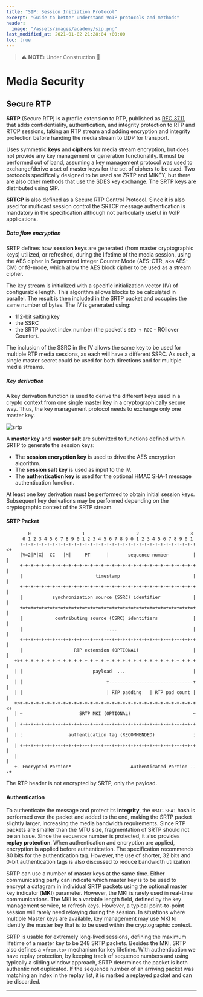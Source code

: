 ```yaml
---
title: "SIP: Session Initiation Protocol"
excerpt: "Guide to better understand VoIP protocols and methods"
header:
  image: "/assets/images/academy/sip.png"
last_modified_at: 2021-01-02 21:28:04 +00:00
toc: true
---
```


> :warning: **NOTE:**  Under Construction :construction:


# Media Security

## Secure RTP

**SRTP** (Secure RTP) is a profile extension to RTP, published as [RFC 3711](https://tools.ietf.org/html/rfc3711), that adds confidentiality, authentication, and integrity protection to RTP and RTCP sessions, taking an RTP stream and adding encryption and integrity protection before handing the media stream to UDP for transport.

Uses symmetric **keys** and **ciphers** for media stream encryption, but does not provide any key management or generation functionality. It must be performed out of band, assuming a key management protocol was used to exchange/derive a set of master keys for the set of ciphers to be used. Two protocols specifically designed to be used are ZRTP and MIKEY, but there are also other methods that use the SDES key exchange. The SRTP keys are distributed using SIP.

**SRTCP** is also defined as a Secure RTP Control Protocol. Since it is also used for multicast session control the SRTCP message authentication is mandatory in the specification although not particularly useful in VoIP applications.

##### Data flow encryption

SRTP defines how **session keys** are generated (from master cryptographic keys) utilized, or refreshed, during the lifetime of the media session, using the AES cipher in Segmented Integer Counter Mode (AES-CTR, aka AES-CM) or f8-mode, which allow the AES block cipher to be used as a stream cipher.

The key stream is initialized with a specific initialization vector (IV) of configurable length. This algorithm allows blocks to be calculated in parallel. The result is then included in the SRTP packet and occupies the same number of bytes.
The IV is generated using:
* 112-bit salting key
* the SSRC
* the SRTP packet index number (the packet's `SEQ + ROC` -  ROllover Counter).

The inclusion of the SSRC in the IV allows the same key to be used for multiple RTP media sessions, as each will have a different SSRC.
As such, a single master secret could be used for both directions and for multiple media streams.

##### Key derivation
A key derivation function is used to derive the different keys used in a crypto context from one single master key in a cryptographically secure way. Thus, the key management protocol needs to exchange only one master key.

![srtp](http://www.plantuml.com/plantuml/proxy?cache=no&fmt=svg&src=https://raw.githubusercontent.com/bandonga/bandonga.github.io/master/assets/puml/srtp.puml)

A **master key** and **master salt** are submitted to functions defined within SRTP to generate the session keys:
* The **session encryption key** is used to drive the AES encryption algorithm.
* The **session salt key** is used as input to the IV.
* The **authentication key** is used for the optional HMAC SHA-1 message authentication function.

At least one key derivation must be performed to obtain initial session keys. Subsequent key derivations may be performed depending on the cryptographic context of the SRTP stream.

#### SRTP Packet

```
        0                   1                   2                   3
      0 1 2 3 4 5 6 7 8 9 0 1 2 3 4 5 6 7 8 9 0 1 2 3 4 5 6 7 8 9 0 1
     +-+-+-+-+-+-+-+-+-+-+-+-+-+-+-+-+-+-+-+-+-+-+-+-+-+-+-+-+-+-+-+-+<+
     |V=2|P|X|  CC   |M|     PT      |       sequence number         | |
     +-+-+-+-+-+-+-+-+-+-+-+-+-+-+-+-+-+-+-+-+-+-+-+-+-+-+-+-+-+-+-+-+ |
     |                           timestamp                           | |
     +-+-+-+-+-+-+-+-+-+-+-+-+-+-+-+-+-+-+-+-+-+-+-+-+-+-+-+-+-+-+-+-+ |
     |           synchronization source (SSRC) identifier            | |
     +=+=+=+=+=+=+=+=+=+=+=+=+=+=+=+=+=+=+=+=+=+=+=+=+=+=+=+=+=+=+=+=+ |
     |            contributing source (CSRC) identifiers             | |
     |                               ....                            | |
     +-+-+-+-+-+-+-+-+-+-+-+-+-+-+-+-+-+-+-+-+-+-+-+-+-+-+-+-+-+-+-+-+ |
     |                   RTP extension (OPTIONAL)                    | |
   +>+-+-+-+-+-+-+-+-+-+-+-+-+-+-+-+-+-+-+-+-+-+-+-+-+-+-+-+-+-+-+-+-+ |
   | |                          payload  ...                         | |
   | |                               +-------------------------------+ |
   | |                               | RTP padding   | RTP pad count | |
   +>+-+-+-+-+-+-+-+-+-+-+-+-+-+-+-+-+-+-+-+-+-+-+-+-+-+-+-+-+-+-+-+-+<+
   | ~                     SRTP MKI (OPTIONAL)                       ~ |
   | +-+-+-+-+-+-+-+-+-+-+-+-+-+-+-+-+-+-+-+-+-+-+-+-+-+-+-+-+-+-+-+-+ |
   | :                 authentication tag (RECOMMENDED)              : |
   | +-+-+-+-+-+-+-+-+-+-+-+-+-+-+-+-+-+-+-+-+-+-+-+-+-+-+-+-+-+-+-+-+ |
   |                                                                   |
   +- Encrypted Portion*                      Authenticated Portion ---+
```

The RTP header is not encrypted by SRTP, only the payload.

#### Authentication

To authenticate the message and protect its **integrity**, the `HMAC-SHA1` hash is performed over the packet and added to the end, making the SRTP packet slightly larger, increasing the media bandwidth requirements. Since RTP packets are smaller than the MTU size, fragmentation of SRTP should not be an issue.
Since the sequence number is protected, it also provides **replay protection**. When authentication and encryption are applied, encryption is applied before authentication.
The specification recommends 80 bits for the authentication tag. However, the use of shorter, 32 bits and 0-bit authentication tags is also discussed to reduce bandwidth  utilization

SRTP can use a number of master keys at the same time. Either communicating party can indicate which master key is to be used to encrypt a datagram in individual SRTP packets using the optional master key indicator (**MKI**) parameter. However, the MKI is rarely used in real-time communications.
The MKI is a variable length field, defined by the key management service, to refresh keys. However, a typical point-to-point session will rarely need rekeying during the session. In situations where multiple Master keys are available, key management may use MKI to identify the master key that is to be used within the cryptographic context.

SRTP is usable for extremely long-lived sessions, defining the maximum lifetime of a master key to be 248 SRTP packets. Besides the MKI, SRTP also defines a `<from,to>` mechanism for key lifetime.
With authentication we have replay protection, by keeping track of sequence numbers and using typically a sliding window approach, SRTP determines  the packet is both authentic not duplicated. If the sequence number of an arriving packet was matching an index in the replay list, it is marked a replayed packet and can be discarded.


------------------------------------------------------------------------------------------------------------------------
